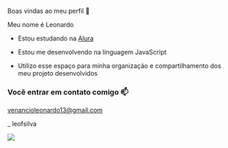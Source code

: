 Boas vindas ao meu perfil 💙

Meu nome é Leonardo

- Estou estudando na [Alura](https//alura.com.br)

- Estou me desenvolvendo na linguagem JavaScript
- Utilizo esse espaço  para minha organização e compartilhamento dos meu projeto  desenvolvidos

### Você entrar em contato comigo 📫

venancioleonardo13@gmail.com

_ leofsilva

![](https://media1.tenor.com/m/4FgUpn0lDlcAAAAC/what-huh.gif)

